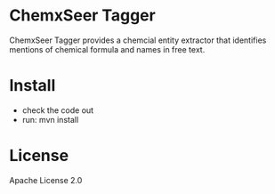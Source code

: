 ChemxSeer Tagger
============================
ChemxSeer Tagger provides a chemcial entity extractor that identifies
mentions of chemical formula and names in free text. 

# Install
- check the code out
- run: mvn install

# License
Apache License 2.0
